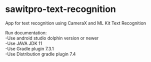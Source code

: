 # sawitpro-text-recognition
App for text recognition using CameraX and ML Kit Text Recognition

Run documentation: </br>
-Use android studio dolphin version or newer  </br>
-Use JAVA JDK 11 </br>
-Use Gradle plugin 7.3.1 </br>
-Use Distribution gradle plugin 7.4 </br>
